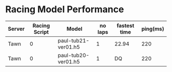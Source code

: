 # Racing Model Performance

| Server | Racing Script  | Model              | no laps | fastest time | ping(ms) |
|--------|----------------|--------------------|---------|--------------|----------|
| Tawn   | 0              |paul-tub21-ver01.h5 | 1       | 22.94        | 220      |
| Tawn   | 0              |paul-tub20-ver01.h5 | 1       | DQ           | 220      |
